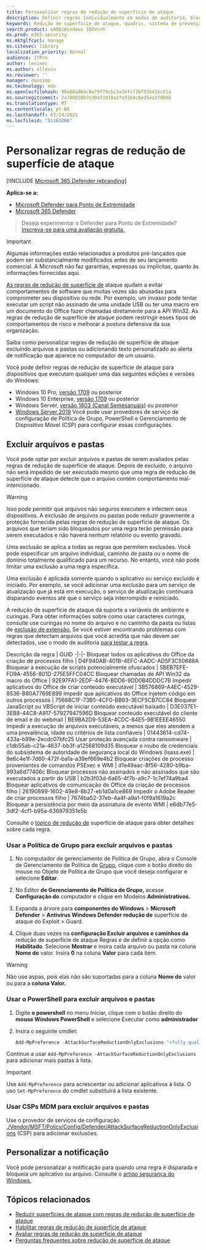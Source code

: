 ```yaml
---
title: Personalizar regras de redução de superfície de ataque
description: Definir regras individualmente em modos de auditoria, bloqueio ou desabilitação e adicionar arquivos e pastas que devem ser excluídos das regras de redução de superfície de ataque
keywords: Redução de superfície de ataque, quadris, sistema de prevenção contra invasões de host, regras de proteção, antiexploit, exploração, prevenção de infecção, personalizar, configurar, excluir
search.product: eADQiWindows 10XVcnh
ms.prod: m365-security
ms.mktglfcycl: manage
ms.sitesec: library
localization_priority: Normal
audience: ITPro
author: levinec
ms.author: ellevin
ms.reviewer: ''
manager: dansimp
ms.technology: mde
ms.openlocfilehash: 99a88a869c8a79f79cbc3a16fc73bf556416c51a
ms.sourcegitcommit: 2a708650b7e30a53d10a2fe3164c6ed5ea37d868
ms.translationtype: MT
ms.contentlocale: pt-BR
ms.lasthandoff: 03/24/2021
ms.locfileid: "51163286"
---
```

# <a name="customize-attack-surface-reduction-rules"></a>Personalizar regras de redução de superfície de ataque

[!INCLUDE [Microsoft 365 Defender rebranding](../../includes/microsoft-defender.md)]


**Aplica-se a:**
- [Microsoft Defender para Ponto de Extremidade](https://go.microsoft.com/fwlink/p/?linkid=2154037)
- [Microsoft 365 Defender](https://go.microsoft.com/fwlink/?linkid=2118804)

>Deseja experimentar o Defender para Ponto de Extremidade? [Inscreva-se para uma avaliação gratuita.](https://www.microsoft.com/microsoft-365/windows/microsoft-defender-atp?ocid=docs-wdatp-assignaccess-abovefoldlink)

> [!IMPORTANT]
> Algumas informações estão relacionadas a produtos pré-lançados que podem ser substancialmente modificados antes de seu lançamento comercial. A Microsoft não faz garantias, expressas ou implícitas, quanto às informações fornecidas aqui.

[As regras de redução de superfície de](enable-attack-surface-reduction.md) ataque ajudam a evitar comportamentos de software que muitas vezes são abusadas para comprometer seu dispositivo ou rede. Por exemplo, um invasor pode tentar executar um script não assinado de uma unidade USB ou ter uma macro em um documento do Office fazer chamadas diretamente para a API Win32. As regras de redução de superfície de ataque podem restringir esses tipos de comportamentos de risco e melhorar a postura defensiva da sua organização.

Saiba como personalizar regras de [](#exclude-files-and-folders) redução de superfície [](#customize-the-notification) de ataque excluindo arquivos e pastas ou adicionando texto personalizado ao alerta de notificação que aparece no computador de um usuário.

Você pode definir regras de redução de superfície de ataque para dispositivos que executam qualquer uma das seguintes edições e versões do Windows:
- Windows 10 Pro, [versão 1709](https://docs.microsoft.com/windows/whats-new/whats-new-windows-10-version-1709) ou posterior
- Windows 10 Enterprise, [versão 1709](https://docs.microsoft.com/windows/whats-new/whats-new-windows-10-version-1709) ou posterior
- Windows Server, [versão 1803 (Canal Semesanuais)](https://docs.microsoft.com/windows-server/get-started/whats-new-in-windows-server-1803) ou posterior
- [Windows Server 2019](https://docs.microsoft.com/windows-server/get-started-19/whats-new-19) Você pode usar provedores de serviço de configuração de Política de Grupo, PowerShell e Gerenciamento de Dispositivo Móvel (CSP) para configurar essas configurações.

## <a name="exclude-files-and-folders"></a>Excluir arquivos e pastas

Você pode optar por excluir arquivos e pastas de serem avaliados pelas regras de redução de superfície de ataque. Depois de excluído, o arquivo não será impedido de ser executado mesmo que uma regra de redução de superfície de ataque detecte que o arquivo contém comportamento mal-intencionado.

> [!WARNING]
> Isso pode permitir que arquivos não seguros executem e infectem seus dispositivos. A exclusão de arquivos ou pastas pode reduzir gravemente a proteção fornecida pelas regras de redução de superfície de ataque. Os arquivos que teriam sido bloqueados por uma regra terão permissão para serem executados e não haverá nenhum relatório ou evento gravado.

Uma exclusão se aplica a todas as regras que permitem exclusões. Você pode especificar um arquivo individual, caminho de pasta ou o nome de domínio totalmente qualificado para um recurso. No entanto, você não pode limitar uma exclusão a uma regra específica.

Uma exclusão é aplicada somente quando o aplicativo ou serviço excluído é iniciado. Por exemplo, se você adicionar uma exclusão para um serviço de atualização que já está em execução, o serviço de atualização continuará disparando eventos até que o serviço seja interrompido e reiniciado.

A redução de superfície de ataque dá suporte a variáveis de ambiente e curingas. Para obter informações sobre como usar caracteres curinga, consulte use curingas no nome do arquivo e no caminho da pasta ou listas de [exclusão de extensão.](https://docs.microsoft.com/windows/security/threat-protection/microsoft-defender-antivirus/configure-extension-file-exclusions-microsoft-defender-antivirus#use-wildcards-in-the-file-name-and-folder-path-or-extension-exclusion-lists)
Se você estiver encontrando problemas com regras que detectam arquivos que você acredita que não devem ser detectados, use o modo de auditoria [para testar a regra](evaluate-attack-surface-reduction.md).

Descrição da regra | GUID
-|-|-
Bloquear todos os aplicativos do Office da criação de processos filho | D4F940AB-401B-4EFC-AADC-AD5F3C50688A
Bloquear a execução de scripts potencialmente ofuscados | 5BEB7EFE-FD9A-4556-801D-275E5FFC04CC
Bloquear chamadas de API Win32 da macro do Office | 92E97FA1-2EDF-4476-BDD6-9DD0B4DDDC7B
Impedir aplicativos do Office de criar conteúdo executável | 3B576869-A4EC-4529-8536-B80A7769E899
Impedir que aplicativos do Office injetem código em outros processos | 75668C1F-73B5-4CF0-BB93-3ECF5CB7CC84
Bloquear JavaScript ou VBScript de iniciar conteúdo executável baixado | D3E037E1-3EB8-44C8-A917-57927947596D
Bloquear conteúdo executável do cliente de email e do webmail | BE9BA2D9-53EA-4CDC-84E5-9B1EEEE46550
Impedir a execução de arquivos executáveis, a menos que eles atendem a uma prevalência, idade ou critérios de lista confiáveis | 01443614-cd74-433a-b99e-2ecdc07bfc25
Usar proteção avançada contra ransomware | c1db55ab-c21a-4637-bb3f-a12568109d35
Bloquear o roubo de credenciais do subsistema de autoridade de segurança local do Windows (lsass.exe) | 9e6c4e1f-7d60-472f-ba1a-a39ef669e4b2
Bloquear criações de processo provenientes de comandos PSExec e WMI | d1e49aac-8f56-4280-b9ba-993a6d77406c
Bloquear processos não assinados e não assinados que são executados a partir do USB | b2b3f03d-6a65-4f7b-a9c7-1c7ef74a9ba4
Bloquear aplicativos de comunicação do Office da criação de processos filho | 26190899-1602-49e8-8b27-eb1d0a1ce869
Impedir o Adobe Reader de criar processos filho | 7674ba52-37eb-4a4f-a9a1-f0f9a1619a2c
Bloquear a persistência por meio da assinatura de evento WMI | e6db77e5-3df2-4cf1-b95a-636979351e5b

Consulte o [tópico de redução de](attack-surface-reduction.md) superfície de ataque para obter detalhes sobre cada regra.

### <a name="use-group-policy-to-exclude-files-and-folders"></a>Usar a Política de Grupo para excluir arquivos e pastas

1. No computador de gerenciamento de Política de Grupo, abra o Console de Gerenciamento de Política de [Grupo](https://technet.microsoft.com/library/cc731212.aspx), clique com o botão direito do mouse no Objeto de Política de Grupo que você deseja configurar e selecione **Editar**.

2. No Editor **de Gerenciamento de Política de Grupo,** acesse **Configuração do** computador e clique em Modelos **Administrativos.**

3. Expanda a árvore para **componentes do Windows**  >  **Microsoft Defender**  >  **Antivírus Windows Defender redução de** superfície de ataque do Exploit  >  Guard.

4. Clique duas vezes na **configuração Excluir arquivos e caminhos da** redução de superfície de ataque Regras e de definir a opção como **Habilitado**. Selecione **Mostrar** e insira cada arquivo ou pasta na coluna **Nome do** valor. Insira **0** na coluna **Valor** para cada item.

> [!WARNING]
> Não use aspas, pois elas não são suportadas para a coluna **Nome do** valor ou para a **coluna Valor.**

### <a name="use-powershell-to-exclude-files-and-folders"></a>Usar o PowerShell para excluir arquivos e pastas

1. Digite **o powershell** no menu Iniciar, clique com o botão direito do **mouse Windows PowerShell** e selecione Executar como **administrador**
2. Insira o seguinte cmdlet:

    ```PowerShell
    Add-MpPreference -AttackSurfaceReductionOnlyExclusions "<fully qualified path or resource>"
    ```

Continue a usar `Add-MpPreference -AttackSurfaceReductionOnlyExclusions` para adicionar mais pastas à lista.

> [!IMPORTANT]
> Use `Add-MpPreference` para acrescentar ou adicionar aplicativos à lista. O uso `Set-MpPreference` do cmdlet substituirá a lista existente.

### <a name="use-mdm-csps-to-exclude-files-and-folders"></a>Usar CSPs MDM para excluir arquivos e pastas

Use o provedor de serviços de configuração [./Vendor/MSFT/Policy/Config/Defender/AttackSurfaceReductionOnlyExclusions](https://docs.microsoft.com/windows/client-management/mdm/policy-csp-defender#defender-attacksurfacereductiononlyexclusions) (CSP) para adicionar exclusões.

## <a name="customize-the-notification"></a>Personalizar a notificação

Você pode personalizar a notificação para quando uma regra é disparada e bloqueia um aplicativo ou arquivo. Consulte o [artigo segurança do Windows.](/windows/security/threat-protection/windows-defender-security-center/windows-defender-security-center#customize-notifications-from-the-windows-defender-security-center)

## <a name="related-topics"></a>Tópicos relacionados

* [Reduzir superfícies de ataque com regras de redução de superfície de ataque](attack-surface-reduction.md)
* [Habilitar regras de redução de superfície de ataque](enable-attack-surface-reduction.md)
* [Avaliar regras de redução de superfície de ataque](evaluate-attack-surface-reduction.md)
* [Perguntas frequentes sobre redução de superfície de ataque](attack-surface-reduction.md)
